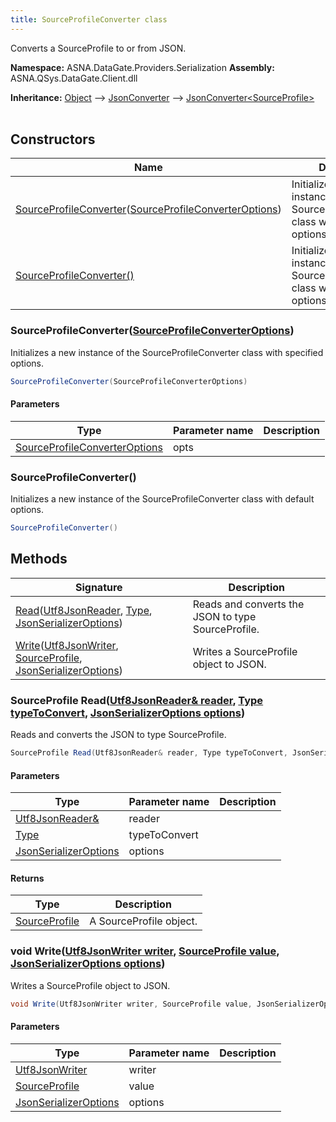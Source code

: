 ```yaml
---
title: SourceProfileConverter class
---
```


Converts a SourceProfile to or from JSON.

**Namespace:** ASNA.DataGate.Providers.Serialization
**Assembly:** ASNA.QSys.DataGate.Client.dll

**Inheritance:** [Object](https://docs.microsoft.com/en-us/dotnet/api/system.object) --> [JsonConverter](https://learn.microsoft.com/en-us/dotnet/api/system.text.json.serialization.jsonconverter-1?view=net-8.0) --> [JsonConverter\<SourceProfile\>](https://learn.microsoft.com/en-us/dotnet/api/system.text.json.serialization.jsonconverter-1?view=net-8.0)
<br>
<br>

## Constructors

| Name | Description |
| --- | --- |
| [SourceProfileConverter](#sourceprofileconvertersourceprofileconverteroptions)([SourceProfileConverterOptions](/reference/datagate/datagate-providers/source-profile-converter-options.html)) | Initializes a new instance of the SourceProfileConverter class with specified options.
| [SourceProfileConverter()](#sourceprofileconverter) | Initializes a new instance of the SourceProfileConverter class with default options.

### SourceProfileConverter([SourceProfileConverterOptions](/reference/datagate/datagate-providers/source-profile-converter-options.html))

Initializes a new instance of the SourceProfileConverter class with specified options.

```cs
SourceProfileConverter(SourceProfileConverterOptions)
```

#### Parameters

| Type | Parameter name | Description
| --- | --- | ---
| [SourceProfileConverterOptions](/reference/datagate/datagate-providers/source-profile-converter-options.html) | opts | 

### SourceProfileConverter()

Initializes a new instance of the SourceProfileConverter class with default options.

```cs
SourceProfileConverter()
```

## Methods

| Signature | Description |
| --- | --- |
| [Read](#readutf8jsonreader-type-jsonserializeroptions)([Utf8JsonReader](https://learn.microsoft.com/en-us/dotnet/api/system.text.json.utf8jsonreader?view=net-8.0), [Type](https://docs.microsoft.com/en-us/dotnet/api/system.type), [JsonSerializerOptions](https://learn.microsoft.com/en-us/dotnet/api/system.text.json.jsonserializeroptions?view=net-8.0)) | Reads and converts the JSON to type SourceProfile.
| [Write](#writeutf8jsonwriter-sourceprofile-jsonserializeroptions)([Utf8JsonWriter](https://learn.microsoft.com/en-us/dotnet/api/system.text.json.utf8jsonwriter?view=net-8.0), [SourceProfile](/reference/datagate/datagate-providers/source-profile.html), [JsonSerializerOptions](https://learn.microsoft.com/en-us/dotnet/api/system.text.json.jsonserializeroptions?view=net-8.0)) | Writes a SourceProfile object to JSON.

### SourceProfile Read([Utf8JsonReader& reader](https://learn.microsoft.com/en-us/dotnet/api/system.text.json.utf8jsonreader?view=net-8.0), [Type typeToConvert](https://docs.microsoft.com/en-us/dotnet/api/system.type), [JsonSerializerOptions options](https://learn.microsoft.com/en-us/dotnet/api/system.text.json.jsonserializeroptions?view=net-8.0))

Reads and converts the JSON to type SourceProfile.

```cs
SourceProfile Read(Utf8JsonReader& reader, Type typeToConvert, JsonSerializerOptions options)
```

#### Parameters

| Type | Parameter name | Description
| --- | --- | ---
| [Utf8JsonReader&](https://learn.microsoft.com/en-us/dotnet/api/system.text.json.utf8jsonreader?view=net-8.0) | reader | 
| [Type](https://docs.microsoft.com/en-us/dotnet/api/system.type) | typeToConvert | 
| [JsonSerializerOptions](https://learn.microsoft.com/en-us/dotnet/api/system.text.json.jsonserializeroptions?view=net-8.0) | options | 

#### Returns

| Type | Description
| --- | ---
| [SourceProfile](/reference/datagate/datagate-providers/source-profile.html) | A SourceProfile object.

### void Write([Utf8JsonWriter writer](https://learn.microsoft.com/en-us/dotnet/api/system.text.json.utf8jsonwriter?view=net-8.0), [SourceProfile value](/reference/datagate/datagate-providers/source-profile.html), [JsonSerializerOptions options](https://learn.microsoft.com/en-us/dotnet/api/system.text.json.jsonserializeroptions?view=net-8.0))

Writes a SourceProfile object to JSON.

```cs
void Write(Utf8JsonWriter writer, SourceProfile value, JsonSerializerOptions options)
```

#### Parameters

| Type | Parameter name | Description
| --- | --- | ---
| [Utf8JsonWriter](https://learn.microsoft.com/en-us/dotnet/api/system.text.json.utf8jsonwriter?view=net-8.0) | writer | 
| [SourceProfile](/reference/datagate/datagate-providers/source-profile.html) | value | 
| [JsonSerializerOptions](https://learn.microsoft.com/en-us/dotnet/api/system.text.json.jsonserializeroptions?view=net-8.0) | options | 
